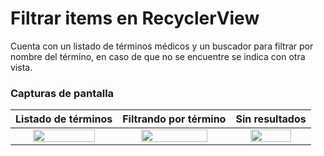 # Filtrar items en RecyclerView
<p align="center">

Cuenta con un listado de términos médicos y un buscador para filtrar por nombre del término, en caso de que no se encuentre se indica con otra vista.

### Capturas de pantalla
| Listado de términos | Filtrando por término | Sin resultados |
| :------------: | :------------: | :------------: |
| <img src="https://i.imgur.com/piFBkuz.png" style="height: 80%; width:80%;"/>  | <img src="https://i.imgur.com/AF3IEHZ.png" style="height: 80%; width:80%;"/>  | <img src="https://i.imgur.com/NrmN1pb.png" style="height: 80%; width:76%;"/>  |